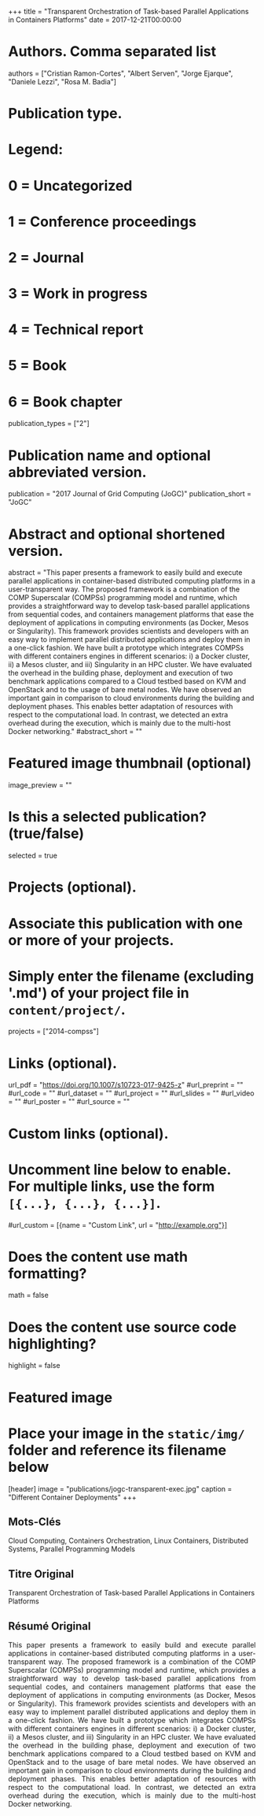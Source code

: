 +++
title = "Transparent Orchestration of Task-based Parallel Applications in Containers Platforms"
date = 2017-12-21T00:00:00

# Authors. Comma separated list
authors = ["Cristian Ramon-Cortes", "Albert Serven", "Jorge Ejarque", "Daniele Lezzi", "Rosa M. Badia"]

# Publication type.
# Legend:
# 0 = Uncategorized
# 1 = Conference proceedings
# 2 = Journal
# 3 = Work in progress
# 4 = Technical report
# 5 = Book
# 6 = Book chapter
publication_types = ["2"]

# Publication name and optional abbreviated version.
publication = "2017 Journal of Grid Computing (JoGC)"
publication_short = "JoGC"

# Abstract and optional shortened version.
abstract = "This paper presents a framework to easily build and execute parallel applications in container-based distributed computing platforms in a user-transparent way. The proposed framework is a combination of the COMP Superscalar (COMPSs) programming model and runtime, which provides a straightforward way to develop task-based parallel applications from sequential codes, and containers management platforms that ease the deployment of applications in computing environments (as Docker, Mesos or Singularity). This framework provides scientists and developers with an easy way to implement parallel distributed applications and deploy them in a one-click fashion. We have built a prototype which integrates COMPSs with different containers engines in different scenarios: i) a Docker cluster, ii) a Mesos cluster, and iii) Singularity in an HPC cluster. We have evaluated the overhead in the building phase, deployment and execution of two benchmark applications compared to a Cloud testbed based on KVM and OpenStack and to the usage of bare metal nodes. We have observed an important gain in comparison to cloud environments during the building and deployment phases. This enables better adaptation of resources with respect to the computational load. In contrast, we detected an extra overhead during the execution, which is mainly due to the multi-host Docker networking."
#abstract_short = ""

# Featured image thumbnail (optional)
image_preview = ""

# Is this a selected publication? (true/false)
selected = true

# Projects (optional).
#   Associate this publication with one or more of your projects.
#   Simply enter the filename (excluding '.md') of your project file in `content/project/`.
projects = ["2014-compss"]

# Links (optional).
url_pdf = "https://doi.org/10.1007/s10723-017-9425-z"
#url_preprint = ""
#url_code = ""
#url_dataset = ""
#url_project = ""
#url_slides = ""
#url_video = ""
#url_poster = ""
#url_source = ""

# Custom links (optional).
#   Uncomment line below to enable. For multiple links, use the form `[{...}, {...}, {...}]`.
#url_custom = [{name = "Custom Link", url = "http://example.org"}]

# Does the content use math formatting?
math = false

# Does the content use source code highlighting?
highlight = false

# Featured image
# Place your image in the `static/img/` folder and reference its filename below
[header]
image = "publications/jogc-transparent-exec.jpg"
caption = "Different Container Deployments"
+++

<h2>Mots-Clés</h2>
Cloud Computing, Containers Orchestration, Linux Containers, Distributed Systems, Parallel Programming Models

<h2>Titre Original</h2>
Transparent Orchestration of Task-based Parallel Applications in Containers Platforms

<h2>Résumé Original</h2>
<p align="justify">
This paper presents a framework to easily build and execute parallel applications in container-based distributed computing platforms in a user-transparent way. The proposed framework is a combination of the COMP Superscalar (COMPSs) programming model and runtime, which provides a straightforward way to develop task-based parallel applications from sequential codes, and containers management platforms that ease the deployment of applications in computing environments (as Docker, Mesos or Singularity). This framework provides scientists and developers with an easy way to implement parallel distributed applications and deploy them in a one-click fashion. We have built a prototype which integrates COMPSs with different containers engines in different scenarios: i) a Docker cluster, ii) a Mesos cluster, and iii) Singularity in an HPC cluster. We have evaluated the overhead in the building phase, deployment and execution of two benchmark applications compared to a Cloud testbed based on KVM and OpenStack and to the usage of bare metal nodes. We have observed an important gain in comparison to cloud environments during the building and deployment phases. This enables better adaptation of resources with respect to the computational load. In contrast, we detected an extra overhead during the execution, which is mainly due to the multi-host Docker networking.
</p>
